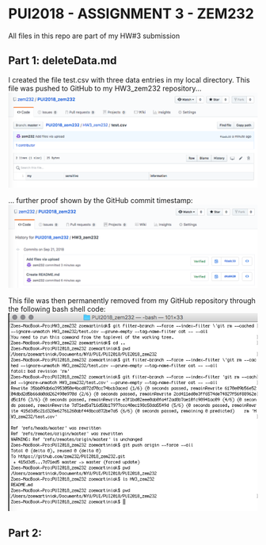 # PUI2018 - ASSIGNMENT 3 - ZEM232
All files in this repo are part of my HW#3 submission

## Part 1: deleteData.md
I created the file test.csv with three data entries in my local directory.
This file was pushed to GitHub to my HW3_zem232 repository...
![Alt text](../HW3_zem232/original_test_csv.jpeg)

... further proof shown by the GitHub commit timestamp:
![Alt text](../HW3_zem232/GitHub_commit_timestamp.jpeg)

This file was then permanently removed from my GitHub repository through the following bash shell code:
![Alt text](../HW3_zem232/bashcode_force_remove.jpeg)

## Part 2: 

